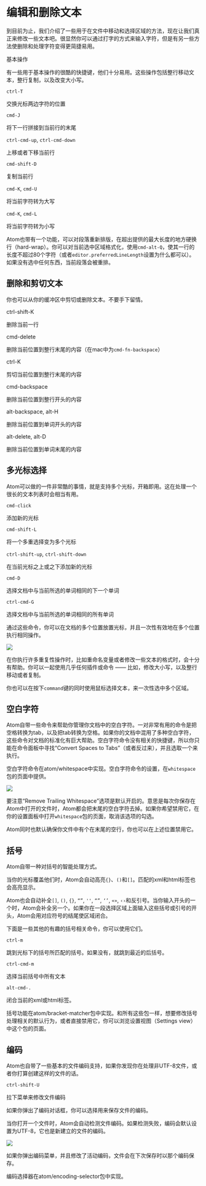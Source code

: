 <!-- 译者：Github@wizardforcel -->

# 编辑和删除文本 #

到目前为止，我们介绍了一些用于在文件中移动和选择区域的方法，现在让我们真正来修改一些文本吧。很显然你可以通过打字的方式来输入字符，但是有另一些方法使删除和处理字符变得更简捷易用。

基本操作

有一些用于基本操作的很酷的快捷键，他们十分易用。这些操作包括整行移动文本，整行复制，以及改变大小写。

`ctrl-T`

交换光标两边字符的位置

`cmd-J`

将下一行拼接到当前行的末尾

`ctrl-cmd-up`, `ctrl-cmd-down`

上移或者下移当前行

`cmd-shift-D`

复制当前行

`cmd-K`, `cmd-U`

将当前字符转为大写

`cmd-K`, `cmd-L`

将当前字符转为小写

Atom也带有一个功能，可以对段落重新排版，在超出提供的最大长度的地方硬换行（hard-wrap）。你可以对当前选中区域格式化，使用`cmd-alt-Q`，使其一行的长度不超过80个字符（或者`editor.preferredLineLength`设置为什么都可以）。如果没有选中任何东西，当前段落会被重排。

## 删除和剪切文本 ##

你也可以从你的缓冲区中剪切或删除文本。不要手下留情。

ctrl-shift-K

删除当前一行

cmd-delete

删除当前位置到整行末尾的内容（在mac中为`cmd-fn-backspace`）

ctrl-K

剪切当前位置到整行末尾的内容

cmd-backspace

删除当前位置到整行开头的内容

alt-backspace, alt-H

删除当前位置到单词开头的内容

alt-delete, alt-D

删除当前位置到单词末尾的内容

## 多光标选择 ##

Atom可以做的一件非常酷的事情，就是支持多个光标，开箱即用。这在处理一个很长的文本列表时会相当有用。

`cmd-click`

添加新的光标

`cmd-shift-L`

将一个多重选择变为多个光标

`ctrl-shift-up`, `ctrl-shift-down`

在当前光标之上或之下添加新的光标

`cmd-D`

选择文档中与当前所选的单词相同的下一个单词

`ctrl-cmd-G`

选择文档中与当前所选的单词相同的所有单词

通过这些命令，你可以在文档的多个位置放置光标，并且一次性有效地在多个位置执行相同操作。

![](https://atom-test.s3-us-west-2.amazonaws.com/docs/images/99/99fefcc02d238ed9c44982f56330388eec5ba1de/multiple-cursors.gif)

在你执行许多重复性操作时，比如重命名变量或者修改一些文本的格式时，会十分有帮助。你可以一起使用几乎任何插件或命令 —— 比如，修改大小写，以及整行移动或者复制。

你也可以在按下`command`键的同时使用鼠标选择文本，来一次性选中多个区域。

## 空白字符 ##

Atom自带一些命令来帮助你管理你文档中的空白字符。一对非常有用的命令是把空格转换为tab，以及把tab转换为空格。如果你的文档中混用了多种空白字符，这些命令对文档的标准化有巨大帮助。空白字符命令没有相关的快捷键，所以你只能在命令面板中寻找“Convert Spaces to Tabs”（或者反过来），并且选取一个来执行。

空白字符命令在atom/whitespace中实现。空白字符命令的设置，在`whitespace`包的页面中提供。

![](https://atom-test.s3-us-west-2.amazonaws.com/docs/images/27/275f6c5ca874ce58cb21f308546cc9c99d594220/whitespace.png)

要注意“Remove Trailing Whitespace”选项是默认开启的。意思是每次你保存在Atom中打开的文件时，Atom都会把末尾的空白字符去掉。如果你希望禁用它，在你的设置面板中打开`whitespace`包的页面，取消该选项的勾选。

Atom同时也默认确保你文件中有个在末尾的空行，你也可以在上述位置禁用它。

## 括号 ##

Atom自带一种对括号的智能处理方式。

当你的光标覆盖他们时，Atom会自动高亮`{}`、`()`和`[]`。匹配的xml和html标签也会高亮显示。

Atom也会自动补全`[]`, `()`, `{}`, `“”`, `''`, `“”`, `‘’`, `«»`, `‹›`和反引号。当你输入开头的一个时，Atom会补全另一个。如果你在一段选择区域上面输入这些括号或引号的开头，Atom会用对应符号的结尾使区域闭合。

下面是一些其他的有趣的括号相关命令，你可以使用它们。

`ctrl-m`

跳到光标下的括号所匹配的括号。如果没有，就跳到最近的后括号。

`ctrl-cmd-m`

选择当前括号中所有文本

`alt-cmd-.`

闭合当前的xml或html标签。

括号功能在atom/bracket-matcher包中实现。和所有这些包一样，想要修改括号处理相关的默认行为，或者直接禁用它，你可以浏览设置视图（Settings view）中这个包的页面。

## 编码 ##

Atom也自带了一些基本的文件编码支持，如果你发现你在处理非UTF-8文件，或者你打算创建这样的文件的话。

`ctrl-shift-U`

拉下菜单来修改文件编码

如果你弹出了编码对话框，你可以选择用来保存文件的编码。

当你打开一个文件时，Atom会自动检测文件编码。如果检测失败，编码会默认设置为UTF-8，它也是新建立的文件的编码。

![](https://atom-test.s3-us-west-2.amazonaws.com/docs/images/1c/1cf9185b423ff5b6b57fd97ef0e26ebaff0ed3a4/encodings.png)

如果你弹出编码菜单，并且修改了活动编码，文件会在下次保存时以那个编码保存。

编码选择器在atom/encoding-selector包中实现。